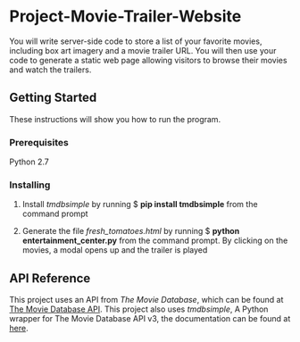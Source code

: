 # Project-Movie-Trailer-Website

You will write server-side code to store a list of your favorite movies, including box art imagery and a movie trailer URL. You will then use your code to generate a static web page allowing visitors to browse their movies and watch the trailers.

## Getting Started

These instructions will show you how to run the program.

### Prerequisites

Python 2.7

### Installing

1. Install *tmdbsimple* by running $ **pip install tmdbsimple** from the command prompt

2. Generate the file *fresh\_tomatoes.html* by running $ **python entertainment\_center.py** from the command prompt. By clicking on the movies, a modal opens up and the trailer is played

## API Reference

This project uses an API from *The Movie Database*, which can be found at [The Movie Database API](https://developers.themoviedb.org/3/getting-started). This project also uses *tmdbsimple*, A Python wrapper for The Movie Database API v3, the documentation can be found at [here](https://github.com/celiao/tmdbsimple).
